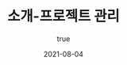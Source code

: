 ---
rank: 4
title: "소개-프로젝트 관리" 
date: '2021-08-04'
author:
    name: Yongwoon Jang
    picture: '../../public/images/profile.jpg'
header:
    시작 
    |종료 
    |직무 
    |소속 
    |직위 
    |한일 
rows:
    1:
        2013-07-15
        |2013-10-14
        |경영지원 
        |인재경영실
        |직원
        |<strong>Job rotation</strong>이라 쓰고, 어느 회사인지 알아간다. 로 읽는다.(이때 알아봤어야 했는데...)
    2:
        2013-10-15
        |2013-11-03
        |경영지원
        |인재경영실
        |매니저
        |견습시간이 끝난 상태. 동일하게 Job rotation을 하는 시기
    3:
        2013-11-04
        |2013-11-10
        |조직운영
        |IT사업지원팀
        |매니저
        |IT 조직이 어떤 일을 하는지 듣는 시기 였음. 당시, OSS 서비스에 대하여 배움 
    4:
        2013-11-11
        |2014-02-16
        |SW개발
        |BIT추진단 PMO담당 통합품질관리팀
        |매니저
        |<strong>Jira, Sharepoint</strong>를 관리하고, <strong>리소스 관리</strong>를 하였음.
    5:
        2014-02-16
        |2014-05-28
        |IT기획
        |IT시스템개발단 PMO담당 통합품질관리팀
        |매니저
        |<strong>BIT(Business Information Transformation) 서비스 종료 후 사업 정리</strong>를 하던 시기(SW 라이선스 목록, 계약 목록 정리)
    6:
        2014-05-29
        |2014-12-10
        |IT기획
        |IT시스템개발단 PMO담당 프로젝트관리팀
        |매니저
        |첫 팀장님이 퇴사하고, 옆팀 팀장님이 관리를 하던 시기, 옆 팀 팀장님에게 짠하다는 소리를 들음.
    7:
        2014-12-11
        |2015-12-31
        |IT기획
        |차세대시스템개발단 차세대프로젝트담당 PMO팀
        |사원
        |수평적인 직급제가 "매니저"로 변경된다는 소리를 듣고 크게 실망했음.
    8:
        2016-01-01
        |2017-01-15
        |IT기획
        |차세대시스템개발단 차세대프로젝트담당 PMO팀
        |대리
        |처음으로 진급을 하였던 시기, 2016년에 같이 일한 형이 패스트캠퍼스에서 공부한다면 퇴사를 하고<br/>
         이스라엘 A사와 <strong>프로젝트 및 운영 계약</strong> 관련 건으로 협상을 하였고, 계약 조항 및 각 항목을 일일이 확인했음.
    9:
        2017-01-16
        |2018-11-27
        |IT설계
        |공통플랫폼담당 과금결제플랫폼팀
        |대리
        |이스라엘 A사를 아웃소싱하였고, 결제 <strong>플랫폼 인프라와 AP를 관리</strong> 수행
    10:
        2017-01-16
        |2018-11-27
        |IT설계
        |RPA vTF(겸직)
        |대리 
        |<strong>RPA</strong>를 적용해 로밍 인보이스 분석 기능을 적용한 프로젝트 관리자 역할 수행
    11:
        2018-04-30
        |2018-11-18
        |IT설계
        |블록체인IT추진 TF(겸직)
        |대리
        |블록체인 관련 <strong>프로젝트 관리(한,중,일 통신사 보유 통신 정보를 블록체인으로 관리)</strong>
    12:
        2018-11-28
        |2020-01-31
        |IT설계
        |Cloud플랫폼개발팀
        |대리
        |CloudPlatform(CloudStack)에 대한 <strong>UI를 기획</strong>
    13:
        2020-09-14
        |2020-12-10
        |IT설계
        |Cloud Pilot분과(겸직)
        |과장
        |담당 내 블로그 작성
    14:
        2020-02-01
        |Current
        |IT설계
        |Cloud플랫폼개발팀
        |과장
        |신규 서비스를 개발하고, Cloud플랫폼 자체에 대하여 알아감. <strong>Cloud Billing 관리 역할</strong>을 수행함.
---